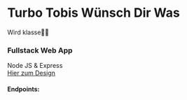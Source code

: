 # Turbo Tobis Wünsch Dir Was
Wird klasse🍾🍾

<h3>Fullstack Web App</h3>
Node JS & Express

<br>
<a href="https://xd.adobe.com/embed/c1abe70d-4859-43b5-8320-49015df51b77-94f8/" target="_blank">Hier zum Design</a>
<br>
<h4>Endpoints:</h4>
